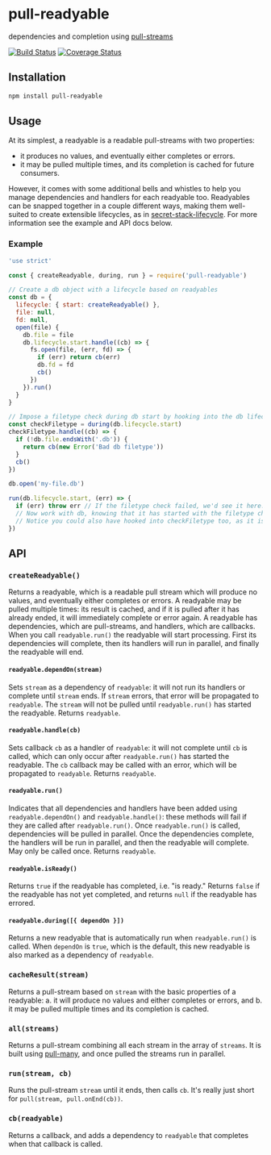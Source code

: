 # pull-readyable
dependencies and completion using [pull-streams](https://github.com/pull-stream/pull-stream)

[![Build Status](https://travis-ci.com/devinivy/pull-readyable.svg?branch=main)](https://travis-ci.com/devinivy/pull-readyable) [![Coverage Status](https://coveralls.io/repos/devinivy/pull-readyable/badge.svg?branch=main&service=github)](https://coveralls.io/github/devinivy/pull-readyable?branch=main)

## Installation
```sh
npm install pull-readyable
```

## Usage
At its simplest, a readyable is a readable pull-streams with two properties:
 - it produces no values, and eventually either completes or errors.
 - it may be pulled multiple times, and its completion is cached for future consumers.

However, it comes with some additional bells and whistles to help you manage dependencies and handlers for each readyable too.  Readyables can be snapped together in a couple different ways, making them well-suited to create extensible lifecycles, as in [secret-stack-lifecycle](https://github.com/devinivy/secret-stack-lifecycle).  For more information see the example and API docs below.

### Example
```js
'use strict'

const { createReadyable, during, run } = require('pull-readyable')

// Create a db object with a lifecycle based on readyables
const db = {
  lifecycle: { start: createReadyable() },
  file: null,
  fd: null,
  open(file) {
    db.file = file
    db.lifecycle.start.handle((cb) => {
      fs.open(file, (err, fd) => {
        if (err) return cb(err)
        db.fd = fd
        cb()
      })
    }).run()
  }
}

// Impose a filetype check during db start by hooking into the db lifecycle
const checkFiletype = during(db.lifecycle.start)
checkFiletype.handle((cb) => {
  if (!db.file.endsWith('.db')) {
    return cb(new Error('Bad db filetype'))
  }
  cb()
})

db.open('my-file.db')

run(db.lifecycle.start, (err) => {
  if (err) throw err // If the filetype check failed, we'd see it here.
  // Now work with db, knowing that it has started with the filetype check.
  // Notice you could also have hooked into checkFiletype too, as it is also a readyable!
})
```

## API
### `createReadyable()`
Returns a readyable, which is a readable pull stream which will produce no values, and eventually either completes or errors.  A readyable may be pulled multiple times: its result is cached, and if it is pulled after it has already ended, it will immediately complete or error again.  A readyable has dependencies, which are pull-streams, and handlers, which are callbacks.  When you call `readyable.run()` the readyable will start processing.  First its dependencies will complete, then its handlers will run in parallel, and finally the readyable will end.

#### `readyable.dependOn(stream)`
Sets `stream` as a dependency of `readyable`: it will not run its handlers or complete until `stream` ends.  If `stream` errors, that error will be propagated to `readyable`.  The `stream` will not be pulled until `readyable.run()` has started the readyable.  Returns `readyable`.

#### `readyable.handle(cb)`
Sets callback `cb` as a handler of `readyable`: it will not complete until `cb` is called, which can only occur after `readyable.run()` has started the readyable.  The `cb` callback may be called with an error, which will be propagated to `readyable`.  Returns `readyable`.

#### `readyable.run()`
Indicates that all dependencies and handlers have been added using `readyable.dependOn()` and `readyable.handle()`: these methods will fail if they are called after `readyable.run()`.  Once `readyable.run()` is called, dependencies will be pulled in parallel.  Once the dependencies complete, the handlers will be run in parallel, and then the readyable will complete.  May only be called once.  Returns `readyable`.

#### `readyable.isReady()`
Returns `true` if the readyable has completed, i.e. "is ready."  Returns `false` if the readyable has not yet completed, and returns `null` if the readyable has errored.

#### `readyable.during([{ dependOn }])`
Returns a new readyable that is automatically run when `readyable.run()` is called.  When `dependOn` is `true`, which is the default, this new readyable is also marked as a dependency of `readyable`.

### `cacheResult(stream)`
Returns a pull-stream based on `stream` with the basic properties of a readyable: a. it will produce no values and either completes or errors, and b. it may be pulled multiple times and its completion is cached.

### `all(streams)`
Returns a pull-stream combining all each stream in the array of `streams`.  It is built using [pull-many](https://github.com/pull-stream/pull-many), and once pulled the streams run in parallel.

### `run(stream, cb)`
Runs the pull-stream `stream` until it ends, then calls `cb`.  It's really just short for `pull(stream, pull.onEnd(cb))`.

### `cb(readyable)`
Returns a callback, and adds a dependency to `readyable` that completes when that callback is called.
